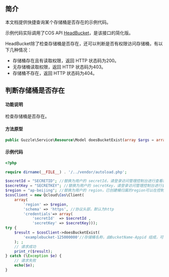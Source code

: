 ## 简介

本文档提供快捷查询某个存储桶是否存在的示例代码。

示例代码实际调用了COS API [HeadBucket](https://cloud.tencent.com/document/product/436/7735)，是该接口的简化版。

HeadBucket除了检查存储桶是否存在，还可以判断是否有权限访问存储桶，有以下几种情况：

- 存储桶存在且有读取权限，返回 HTTP 状态码为200。
- 无存储桶读取权限，返回 HTTP 状态码为403。
- 存储桶不存在，返回 HTTP 状态码为404。


## 判断存储桶是否存在

#### 功能说明

检查存储桶是否存在。

#### 方法原型

```php
public Guzzle\Service\Resource\Model doesBucketExist(array $args = array());
```

#### 示例代码

[//]: # ".cssg-snippet-object-exist"

```php
<?php

require dirname(__FILE__) . '/../vendor/autoload.php';

$secretId = "SECRETID"; //替换为用户的 secretId，请登录访问管理控制台进行查看和管理，https://console.cloud.tencent.com/cam/capi
$secretKey = "SECRETKEY"; //替换为用户的 secretKey，请登录访问管理控制台进行查看和管理，https://console.cloud.tencent.com/cam/capi
$region = "ap-beijing"; //替换为用户的 region，已创建桶归属的region可以在控制台查看，https://console.cloud.tencent.com/cos5/bucket
$cosClient = new Qcloud\Cos\Client(
    array(
        'region' => $region,
        'schema' => 'https', //协议头部，默认为http
        'credentials'=> array(
            'secretId'  => $secretId ,
            'secretKey' => $secretKey)));
try {
    $result = $cosClient->doesBucketExist(
        'examplebucket-125000000'//存储桶名称，由BucketName-Appid 组成，可以在COS控制台查看 https://console.cloud.tencent.com/cos5/bucket
    ); ;
    // 请求成功
    print_r($result);
} catch (\Exception $e) {
    // 请求失败
    echo($e);
}
```
